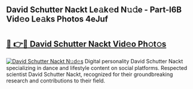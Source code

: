 ## David Schutter Nackt Le𝚊k𝚎d N𝚞𝚍e - Part-I6B Vid𝚎o Le𝚊ks Photos 4eJuf

# <h2><a href="http://fbail1o.evod.top/?m=David+Schutter+Nackt">🔗 👉🔴 David Schutter Nackt Vid𝚎o Ph𝚘t𝚘s</a></h2>

[![David Schutter Nackt N𝚞d𝚎s](https://i.imgur.com/8V9OHl7.gif)](http://fbail1o.evod.top/?m=David+Schutter+Nackt)
Digital personality David Schutter Nackt specializing in dance and lifestyle content on social platforms. Respected scientist David Schutter Nackt, recognized for their groundbreaking research and contributions to their field. 
